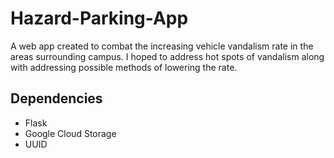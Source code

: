 # Hazard-Parking-App
A web app created to combat the increasing vehicle vandalism rate in the areas surrounding campus. I hoped to address hot spots of vandalism along with addressing possible methods of lowering the rate.
## Dependencies 
* Flask
* Google Cloud Storage
* UUID

